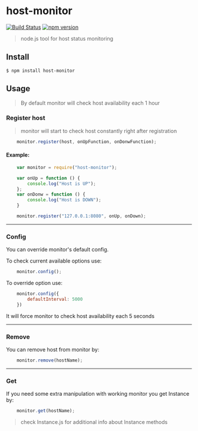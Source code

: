 # host-monitor

[![Build Status](https://travis-ci.org/toxity/host-monitor.svg?branch=master)](https://travis-ci.org/toxity/host-monitor)
[![npm version](https://badge.fury.io/js/host-monitor.svg)](https://travis-ci.org/toxity/host-monitor)

> node.js tool for host status monitoring

## Install
```
$ npm install host-monitor
```

## Usage
> By default monitor will check host availability each 1 hour

### Register host
> monitor will start to check host constantly right after registration

```javascript
    monitor.register(host, onUpFunction, onDonwFunction);
```

#### Example:
```javascript
    var monitor = require("host-monitor");

    var onUp = function () {
        console.log("Host is UP");
    };
    var onDonw = function () {
        console.log("Host is DOWN");
    }

    monitor.register("127.0.0.1:8080", onUp, onDown);
```
--------

### Config
You can override monitor's default config.

To check current available options use:
```javascript
    monitor.config();
```
To override option use:
```javascript
    monitor.config({
        defaultInterval: 5000
    })
```

It will force monitor to check host availability each 5 seconds

--------

### Remove
You can remove host from monitor by:
```javascript
    monitor.remove(hostName);
```

--------

### Get
If you need some extra manipulation with working monitor you get Instance by:
```javascript
    monitor.get(hostName);
```

> check Instance.js for additional info about Instance methods